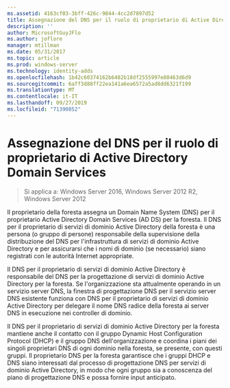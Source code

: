 ```yaml
---
ms.assetid: 4163cf03-3bff-426c-9844-4cc2d7897d52
title: Assegnazione del DNS per il ruolo di proprietario di Active Directory Domain Services
description: ''
author: MicrosoftGuyJFlo
ms.author: joflore
manager: mtillman
ms.date: 05/31/2017
ms.topic: article
ms.prod: windows-server
ms.technology: identity-adds
ms.openlocfilehash: 1b42c60374162b6482b18df2555997e80463d6d9
ms.sourcegitcommit: 6aff3d88ff22ea141a6ea6572a5ad8dd6321f199
ms.translationtype: MT
ms.contentlocale: it-IT
ms.lasthandoff: 09/27/2019
ms.locfileid: "71390852"
---
```

# <a name="assigning-the-dns-for-ad-ds-owner-role"></a>Assegnazione del DNS per il ruolo di proprietario di Active Directory Domain Services

>Si applica a: Windows Server 2016, Windows Server 2012 R2, Windows Server 2012

Il proprietario della foresta assegna un Domain Name System (DNS) per il proprietario Active Directory Domain Services (AD DS) per la foresta. Il DNS per il proprietario di servizi di dominio Active Directory della foresta è una persona (o gruppo di persone) responsabile della supervisione della distribuzione del DNS per l'infrastruttura di servizi di dominio Active Directory e per assicurarsi che i nomi di dominio (se necessario) siano registrati con le autorità Internet appropriate.  
  
Il DNS per il proprietario di servizi di dominio Active Directory è responsabile del DNS per la progettazione di servizi di dominio Active Directory per la foresta. Se l'organizzazione sta attualmente operando in un servizio server DNS, la finestra di progettazione DNS per il servizio server DNS esistente funziona con DNS per il proprietario di servizi di dominio Active Directory per delegare il nome DNS radice della foresta ai server DNS in esecuzione nei controller di dominio.  
  
Il DNS per il proprietario di servizi di dominio Active Directory per la foresta mantiene anche il contatto con il gruppo Dynamic Host Configuration Protocol (DHCP) e il gruppo DNS dell'organizzazione e coordina i piani dei singoli proprietari DNS di ogni dominio nella foresta, se presente, con questi gruppi. Il proprietario DNS per la foresta garantisce che i gruppi DHCP e DNS siano interessati dal processo di progettazione DNS per servizi di dominio Active Directory, in modo che ogni gruppo sia a conoscenza del piano di progettazione DNS e possa fornire input anticipato.  
  


